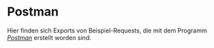# Postman
Hier finden sich Exports von Beispiel-Requests, die mit dem Programm [*Postman*](https://www.postman.com)
erstellt worden sind.
